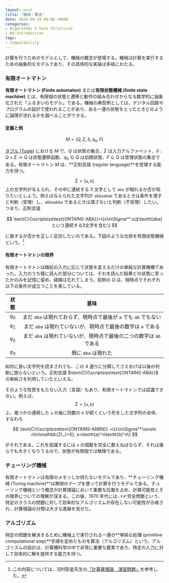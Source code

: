 ```yaml
---
layout: post
title: "機械・算法"
date: 2024-09-24 00:00 +0000
categories:
- Algorithms & Data Structures
- 00-Introduction
tags:
- Computability
---
```

計算を行うためのモデルとして、機械の概念が登場する。機械は計算を実行するための抽象的なモデルであり、その具体的な実装は多岐にわたる。

### 有限オートマトン

**有限オートマトン (Finite automaton)** または**有限状態機械 (finite state machine)** とは、有限個の状態と遷移と動作の組み合わせからなる数学的に抽象化された「ふるまいのモデル」である。機械の典型例としては、デジタル回路やプログラムの設計で使われることがあり、ある一連の状態をとったときどのように論理が流れるかを調べることができる。

#### 定義と例

$$
M=(Q,\Sigma,\delta,q_0,F)
$$

[タプル (Tuple)](https://ja.wikipedia.org/?curid=223490) における $M$ で、$Q$ は状態の集合、$\Sigma$ は入力アルファベット、$\delta: Q \times\Sigma\to Q$ は状態遷移函数、$q_0\in Q$ は初期状態、$F \subseteq Q$ は受理状態の集合である。有限オートマトン $M$ は、**正則言語 (regular language)**を受理する能力を持つ。

$$\Sigma=\{\texttt{a},\texttt{b}\}$$ 上の文字列が与えられ、その中に連続する $3$ 文字として $\texttt{aba}$ が現れるか否か知りたいとしよう。例えば与えられた文字列が $\texttt{abbaabab}$ であるときは条件を満すと判断（受理）し、$\texttt{abbaabba}$ であるときは満さないと判断（不受理）したい。つまり、正則言語

$$
\text{C}{\scriptsize\text{ONTAINS-ABA}}=\{x\in\Sigma^*:xは\texttt{aba}という連続する3文字を含む\}
$$

に属するか否かを正しく区別したいのである。下図のような仕掛を有限状態機械という。[^1]

[^1]: この内容については、河村彰星先生の[「計算量理論　演習問題」](https://www.kurims.kyoto-u.ac.jp/~kawamura/keisanryo/enshu.html)を参考した。

<center>
<script type="text/tikz">
\tikzcdset{
	every label/.append style={font=\large},
	every arrow/.append style={red,thick}
}
\begin{tikzcd}[line width=1pt]
|[shape=circle,draw=red,red,alias=A] | q_0\arrow[loop left,"\texttt{b}"]\arrow[r,"\texttt{a}"] & |[shape=circle,draw=red,red] | q_1\arrow[loop above,"\texttt{a}"]\arrow[r,"\texttt{b}"] & |[shape=circle,draw=red,red,alias=B] | q_2\arrow[l,bend left=30,from=B,to=A]{}{\texttt{b}}\arrow[r,"\texttt{a}"] & |[shape=circle,double=red!50,draw=red,red] | q_3\arrow[loop right,"\texttt{a,b}"]
\end{tikzcd}
</script>
</center>

#### 有限オートマトンの限界

有限オートマトンは眼前の入力に応じて状態を変えるだけの単純な計算機構であった。入力のうち既に読んだ部分については、それを読んだ結果どの状態に至ったかのみを記憶に留め、経緯は忘れてしまう。前例の $Q$ は、現時点でそれぞれ以下の条件が成立つことを表している。

|状態|意味|
|:-:|:-:|
|$q_0$|まだ $\texttt{aba}$ は現れておらず、現時点で最後が $\texttt{a}$ でも $\texttt{ab}$ でもない|
|$q_1$|まだ $\texttt{aba}$ は現れていないが、現時点で最後の数字は $\texttt{a}$ である|
|$q_2$|まだ $\texttt{aba}$ は現れていないが、現時点で最後の二つの数字は $\texttt{ab}$ である|
|$q_3$|既に $\texttt{aba}$ は現れた|

如何に長い文字列を読まされても、この $4$ 通りに分類してさえおけば以後の判断に困らないという。正則言語 $\text{C}{\scriptsize\text{ONTAINS-ABA}}$ の単純さを利用していたといえる。

そのような性質をもたない入力（言語）もあり、有限オートマトンでは認識できない。例えば、$$\Sigma=\{\texttt{a},\texttt{b}\}$$ 上、幾つかの連続した $\texttt{a}$ の後に同数の $\texttt{b}$ が続くという形をした文字列の全体、すなわち

$$
\text{C}{\scriptsize\text{ONTAINS-ANBN}} =\{x\in\Sigma^*:\exists n\in\mathbb{Z}_{>0}, x=\texttt{a}^n\texttt{b}^n\}
$$

がそれである。これを認識するには $\texttt{a}$ の個数を完全に数えねばならず、それは幾らでも大きくなりうるので、状態が有限個では無理である。

### チューリング機械

有限オートマトンは有限のメモリしか持たないモデルであり、**チューリング機械 (Turing machine)**は無限のテープを使って計算を行うモデルである。チューリング機械という概念が計算理論において重要な位置を占め、計算可能性とその限界についての理解が深まる。この後、$1970$ 年代には $\mathcal{NP}$ 完全問題という、特定のクラスの問題に対して効率的なアルゴリズムが存在しない可能性が示唆され、計算理論の分野は大きな進展を見せた。

### アルゴリズム

特定の問題を解決するために機械上で実行される一連の**単純な処理 (primitive computational step)**手順を定めたものを算法（アルゴリズム）という。アルゴリズムの設計は、計算機科学の中で非常に重要な要素であり、特定の入力に対して効率的に解を提供する能力を持つ。
